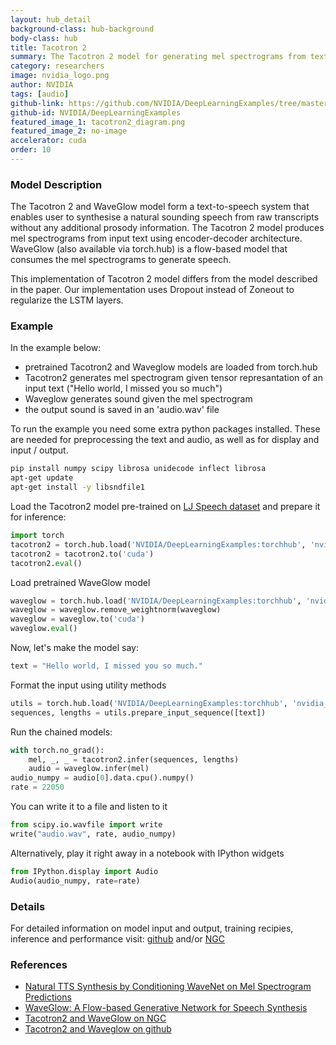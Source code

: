 ```yaml
---
layout: hub_detail
background-class: hub-background
body-class: hub
title: Tacotron 2
summary: The Tacotron 2 model for generating mel spectrograms from text
category: researchers
image: nvidia_logo.png
author: NVIDIA
tags: [audio]
github-link: https://github.com/NVIDIA/DeepLearningExamples/tree/master/PyTorch/SpeechSynthesis/Tacotron2
github-id: NVIDIA/DeepLearningExamples
featured_image_1: tacotron2_diagram.png
featured_image_2: no-image
accelerator: cuda
order: 10
---
```



### Model Description

The Tacotron 2 and WaveGlow model form a text-to-speech system that enables user to synthesise a natural sounding speech from raw transcripts without any additional prosody information. The Tacotron 2 model produces mel spectrograms from input text using encoder-decoder architecture. WaveGlow (also available via torch.hub) is a flow-based model that consumes the mel spectrograms to generate speech.

This implementation of Tacotron 2 model differs from the model described in the paper. Our implementation uses Dropout instead of Zoneout to regularize the LSTM layers.

### Example

In the example below:
- pretrained Tacotron2 and Waveglow models are loaded from torch.hub
- Tacotron2 generates mel spectrogram given tensor represantation of an input text ("Hello world, I missed you so much")
- Waveglow generates sound given the mel spectrogram
- the output sound is saved in an 'audio.wav' file

To run the example you need some extra python packages installed.
These are needed for preprocessing the text and audio, as well as for display and input / output.
```bash
pip install numpy scipy librosa unidecode inflect librosa
apt-get update
apt-get install -y libsndfile1
```

Load the Tacotron2 model pre-trained on [LJ Speech dataset](https://keithito.com/LJ-Speech-Dataset/) and prepare it for inference:
```python
import torch
tacotron2 = torch.hub.load('NVIDIA/DeepLearningExamples:torchhub', 'nvidia_tacotron2', model_math='fp16')
tacotron2 = tacotron2.to('cuda')
tacotron2.eval()
```

Load pretrained WaveGlow model
```python
waveglow = torch.hub.load('NVIDIA/DeepLearningExamples:torchhub', 'nvidia_waveglow', model_math='fp16')
waveglow = waveglow.remove_weightnorm(waveglow)
waveglow = waveglow.to('cuda')
waveglow.eval()
```

Now, let's make the model say:
```python
text = "Hello world, I missed you so much."
```

Format the input using utility methods
```python
utils = torch.hub.load('NVIDIA/DeepLearningExamples:torchhub', 'nvidia_tts_utils')
sequences, lengths = utils.prepare_input_sequence([text])
```

Run the chained models:
```python
with torch.no_grad():
    mel, _, _ = tacotron2.infer(sequences, lengths)
    audio = waveglow.infer(mel)
audio_numpy = audio[0].data.cpu().numpy()
rate = 22050
```

You can write it to a file and listen to it
```python
from scipy.io.wavfile import write
write("audio.wav", rate, audio_numpy)
```

Alternatively, play it right away in a notebook with IPython widgets
```python
from IPython.display import Audio
Audio(audio_numpy, rate=rate)
```

### Details
For detailed information on model input and output, training recipies, inference and performance visit: [github](https://github.com/NVIDIA/DeepLearningExamples/tree/master/PyTorch/SpeechSynthesis/Tacotron2) and/or [NGC](https://ngc.nvidia.com/catalog/resources/nvidia:tacotron_2_and_waveglow_for_pytorch)

### References

 - [Natural TTS Synthesis by Conditioning WaveNet on Mel Spectrogram Predictions](https://arxiv.org/abs/1712.05884)
 - [WaveGlow: A Flow-based Generative Network for Speech Synthesis](https://arxiv.org/abs/1811.00002)
 - [Tacotron2 and WaveGlow on NGC](https://ngc.nvidia.com/catalog/resources/nvidia:tacotron_2_and_waveglow_for_pytorch)
 - [Tacotron2 and Waveglow on github](https://github.com/NVIDIA/DeepLearningExamples/tree/master/PyTorch/SpeechSynthesis/Tacotron2)